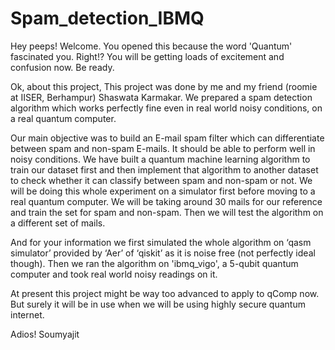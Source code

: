 # Spam_detection_IBMQ
Hey peeps! Welcome. 
You opened this because the word 'Quantum' fascinated you. Right!? You will be getting loads of excitement and confusion now. Be ready.

Ok, about this project, This project was done by me and my friend (roomie at IISER, Berhampur) Shaswata Karmakar. We prepared a spam detection algorithm which works perfectly fine even in real world noisy conditions, on a real quantum computer.

Our main objective was to build an E-mail spam filter which can differentiate between spam and non-spam E-mails. It should be able to perform well in noisy conditions. We have built a quantum machine learning algorithm to train our dataset first and then implement that algorithm to another dataset to check whether it can classify between spam and non-spam or not. We will be doing this whole experiment on a simulator first before moving to a real quantum computer. We will be taking around 30 mails for our reference and train the set for spam and non-spam. Then we will test the algorithm on a different set of mails.

And for your information we first simulated the whole algorithm on ‘qasm simulator’ provided by ‘Aer’ of ‘qiskit’ as it is noise free (not perfectly ideal though). Then we ran the algorithm on 'ibmq_vigo', a 5-qubit quantum computer and took real world noisy readings on it.

At present this project might be way too advanced to apply to qComp now. But surely it will be in use when we will be using highly secure quantum internet. 

Adios! 
Soumyajit
